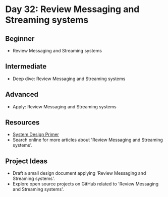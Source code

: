 # Day 32: Review Messaging and Streaming systems

## Beginner
- Review Messaging and Streaming systems

## Intermediate
- Deep dive: Review Messaging and Streaming systems

## Advanced
- Apply: Review Messaging and Streaming systems

## Resources
- [System Design Primer](https://github.com/donnemartin/system-design-primer/search?q=Review+Messaging+and+Streaming+systems)
- Search online for more articles about 'Review Messaging and Streaming systems'.

## Project Ideas
- Draft a small design document applying 'Review Messaging and Streaming systems'.
- Explore open source projects on GitHub related to 'Review Messaging and Streaming systems'.
